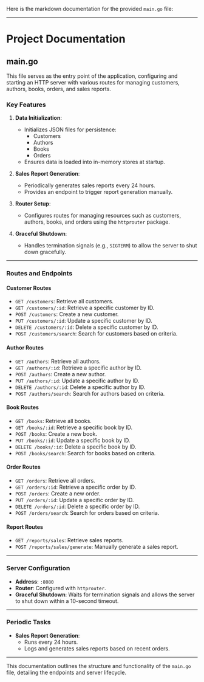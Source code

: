 Here is the markdown documentation for the provided `main.go` file:

---

# Project Documentation

## main.go

This file serves as the entry point of the application, configuring and starting an HTTP server with various routes for managing customers, authors, books, orders, and sales reports.

### Key Features

1. **Data Initialization**:
   - Initializes JSON files for persistence:
     - Customers
     - Authors
     - Books
     - Orders
   - Ensures data is loaded into in-memory stores at startup.

2. **Sales Report Generation**:
   - Periodically generates sales reports every 24 hours.
   - Provides an endpoint to trigger report generation manually.

3. **Router Setup**:
   - Configures routes for managing resources such as customers, authors, books, and orders using the `httprouter` package.

4. **Graceful Shutdown**:
   - Handles termination signals (e.g., `SIGTERM`) to allow the server to shut down gracefully.

---

### Routes and Endpoints

#### **Customer Routes**
- `GET /customers`: Retrieve all customers.
- `GET /customers/:id`: Retrieve a specific customer by ID.
- `POST /customers`: Create a new customer.
- `PUT /customers/:id`: Update a specific customer by ID.
- `DELETE /customers/:id`: Delete a specific customer by ID.
- `POST /customers/search`: Search for customers based on criteria.

#### **Author Routes**
- `GET /authors`: Retrieve all authors.
- `GET /authors/:id`: Retrieve a specific author by ID.
- `POST /authors`: Create a new author.
- `PUT /authors/:id`: Update a specific author by ID.
- `DELETE /authors/:id`: Delete a specific author by ID.
- `POST /authors/search`: Search for authors based on criteria.

#### **Book Routes**
- `GET /books`: Retrieve all books.
- `GET /books/:id`: Retrieve a specific book by ID.
- `POST /books`: Create a new book.
- `PUT /books/:id`: Update a specific book by ID.
- `DELETE /books/:id`: Delete a specific book by ID.
- `POST /books/search`: Search for books based on criteria.

#### **Order Routes**
- `GET /orders`: Retrieve all orders.
- `GET /orders/:id`: Retrieve a specific order by ID.
- `POST /orders`: Create a new order.
- `PUT /orders/:id`: Update a specific order by ID.
- `DELETE /orders/:id`: Delete a specific order by ID.
- `POST /orders/search`: Search for orders based on criteria.

#### **Report Routes**
- `GET /reports/sales`: Retrieve sales reports.
- `POST /reports/sales/generate`: Manually generate a sales report.

---

### Server Configuration

- **Address**: `:8080`
- **Router**: Configured with `httprouter`.
- **Graceful Shutdown**: Waits for termination signals and allows the server to shut down within a 10-second timeout.

---

### Periodic Tasks

- **Sales Report Generation**:
  - Runs every 24 hours.
  - Logs and generates sales reports based on recent orders.

---

This documentation outlines the structure and functionality of the `main.go` file, detailing the endpoints and server lifecycle.